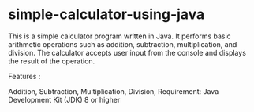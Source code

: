 # simple-calculator-using-java
This is a simple calculator program written in Java. It performs basic arithmetic operations such as addition, subtraction, multiplication, and division. The calculator accepts user input from the console and displays the result of the operation.

Features :

Addition,
Subtraction,
Multiplication,
Division,
Requirement:
Java Development Kit (JDK) 8 or higher



